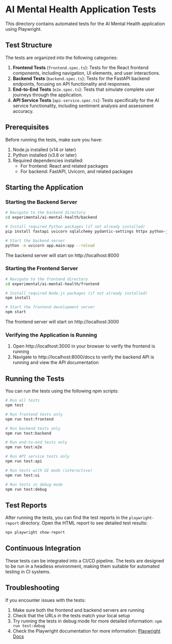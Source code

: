# AI Mental Health Application Tests

This directory contains automated tests for the AI Mental Health application using Playwright.

## Test Structure

The tests are organized into the following categories:

1. **Frontend Tests** (`frontend.spec.ts`): Tests for the React frontend components, including navigation, UI elements, and user interactions.
2. **Backend Tests** (`backend.spec.ts`): Tests for the FastAPI backend endpoints, focusing on API functionality and responses.
3. **End-to-End Tests** (`e2e.spec.ts`): Tests that simulate complete user journeys through the application.
4. **API Service Tests** (`api-service.spec.ts`): Tests specifically for the AI service functionality, including sentiment analysis and assessment accuracy.

## Prerequisites

Before running the tests, make sure you have:

1. Node.js installed (v14 or later)
2. Python installed (v3.8 or later)
3. Required dependencies installed:
   - For frontend: React and related packages
   - For backend: FastAPI, Uvicorn, and related packages

## Starting the Application

### Starting the Backend Server

```bash
# Navigate to the backend directory
cd experimental/ai-mental-health/backend

# Install required Python packages (if not already installed)
pip install fastapi uvicorn sqlalchemy pydantic-settings httpx python-jose[cryptography] passlib

# Start the backend server
python -m uvicorn app.main:app --reload
```

The backend server will start on http://localhost:8000

### Starting the Frontend Server

```bash
# Navigate to the frontend directory
cd experimental/ai-mental-health/frontend

# Install required Node.js packages (if not already installed)
npm install

# Start the frontend development server
npm start
```

The frontend server will start on http://localhost:3000

### Verifying the Application is Running

1. Open http://localhost:3000 in your browser to verify the frontend is running
2. Navigate to http://localhost:8000/docs to verify the backend API is running and view the API documentation

## Running the Tests

You can run the tests using the following npm scripts:

```bash
# Run all tests
npm test

# Run frontend tests only
npm run test:frontend

# Run backend tests only
npm run test:backend

# Run end-to-end tests only
npm run test:e2e

# Run API service tests only
npm run test:api

# Run tests with UI mode (interactive)
npm run test:ui

# Run tests in debug mode
npm run test:debug
```

## Test Reports

After running the tests, you can find the test reports in the `playwright-report` directory. Open the HTML report to see detailed test results:

```bash
npx playwright show-report
```

## Continuous Integration

These tests can be integrated into a CI/CD pipeline. The tests are designed to be run in a headless environment, making them suitable for automated testing in CI systems.

## Troubleshooting

If you encounter issues with the tests:

1. Make sure both the frontend and backend servers are running
2. Check that the URLs in the tests match your local setup
3. Try running the tests in debug mode for more detailed information: `npm run test:debug`
4. Check the Playwright documentation for more information: [Playwright Docs](https://playwright.dev/docs/intro)
